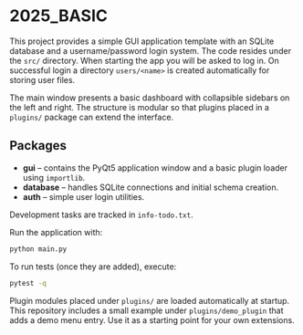 # 2025_BASIC

This project provides a simple GUI application template with an SQLite
database and a username/password login system. The code resides under the
`src/` directory. When starting the app you will be asked to log in. On
successful login a directory `users/<name>` is created automatically for
storing user files.

The main window presents a basic dashboard with collapsible sidebars on the left
and right. The structure is modular so that plugins placed in a `plugins/`
package can extend the interface.

## Packages

- **gui** – contains the PyQt5 application window and a basic plugin loader
  using `importlib`.
- **database** – handles SQLite connections and initial schema creation.
- **auth** – simple user login utilities.

Development tasks are tracked in `info-todo.txt`.

Run the application with:

```bash
python main.py
```

To run tests (once they are added), execute:

```bash
pytest -q
```

Plugin modules placed under `plugins/` are loaded automatically at startup.
This repository includes a small example under `plugins/demo_plugin` that
adds a demo menu entry. Use it as a starting point for your own extensions.

